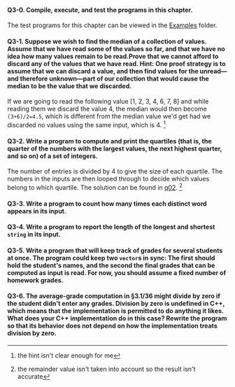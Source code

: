 #### Q3-0. Compile, execute, and test the programs in this chapter.
The test programs for this chapter can be viewed in the [Examples](../Examples) folder.

#### Q3-1. Suppose we wish to find the median of a collection of values. Assume that we have read some of the values so far, and that we have no idea how many values remain to be read.Prove that we cannot afford to discard any of the values that we have read. Hint: One proof strategy is to assume that we can discard a value, and then find values for the unread—and therefore unknown—part of our collection that would cause the median to be the value that we discarded.
If we are going to read the following value [1, 2, 3, 4, 6, 7, 8] and while reading them we discard the value 4, the median would then become `(3+6)/2=4.5`, which is different from the median value we'd get had we discarded no values using the same input, which is 4. [^1]

#### Q3-2. Write a program to compute and print the quartiles (that is, the quarter of the numbers with the largest values, the next highest quarter, and so on) of a set of integers.
The number of entries is divided by 4 to give the size of each quartile. The numbers in the inputs are then looped through to decide which values belong to which quartile. The solution can be found in [q02](q02.cpp). [^2]

#### Q3-3. Write a program to count how many times each distinct word appears in its input.

#### Q3-4. Write a program to report the length of the longest and shortest `string` in its input.

#### Q3-5. Write a program that will keep track of grades for several students at once. The program could keep two `vector`s in sync: The first should hold the student's names, and the second the final grades that can be computed as input is read. For now, you should assume a fixed number of homework grades.

#### Q3-6. The average-grade computation in §3.1/36 might divide by zero if the student didn't enter any grades. Division by zero is undefined in C++, which means that the implementation is permitted to do anything it likes. What does your C++ implementation do in this case? Rewrite the program so that its behavior does not depend on how the implementation treats division by zero.

[^1]: the hint isn't clear enough for me
[^2]: the remainder value isn't taken into account so the result isn't accurate